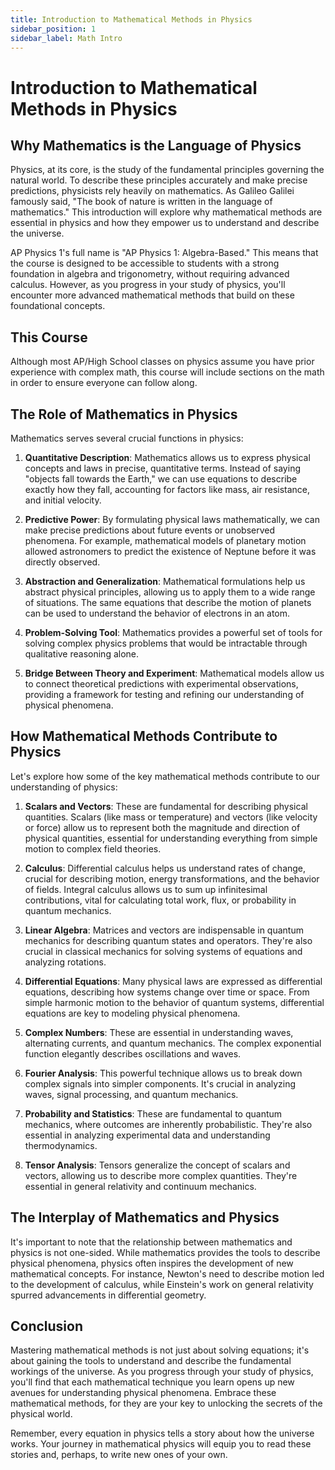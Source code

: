 ```yaml
---
title: Introduction to Mathematical Methods in Physics
sidebar_position: 1
sidebar_label: Math Intro
---
```

# Introduction to Mathematical Methods in Physics

## Why Mathematics is the Language of Physics

Physics, at its core, is the study of the fundamental principles governing the natural world. To describe these principles accurately and make precise predictions, physicists rely heavily on mathematics. As Galileo Galilei famously said, "The book of nature is written in the language of mathematics." This introduction will explore why mathematical methods are essential in physics and how they empower us to understand and describe the universe.

AP Physics 1's full name is "AP Physics 1: Algebra-Based." This means that the course is designed to be accessible to students with a strong foundation in algebra and trigonometry, without requiring advanced calculus. However, as you progress in your study of physics, you'll encounter more advanced mathematical methods that build on these foundational concepts.

## This Course
Although most AP/High School classes on physics assume you have prior experience with complex math, this course will include sections on the math in order to ensure everyone can follow along.

## The Role of Mathematics in Physics

Mathematics serves several crucial functions in physics:

1. **Quantitative Description**: Mathematics allows us to express physical concepts and laws in precise, quantitative terms. Instead of saying "objects fall towards the Earth," we can use equations to describe exactly how they fall, accounting for factors like mass, air resistance, and initial velocity.

2. **Predictive Power**: By formulating physical laws mathematically, we can make precise predictions about future events or unobserved phenomena. For example, mathematical models of planetary motion allowed astronomers to predict the existence of Neptune before it was directly observed.

3. **Abstraction and Generalization**: Mathematical formulations help us abstract physical principles, allowing us to apply them to a wide range of situations. The same equations that describe the motion of planets can be used to understand the behavior of electrons in an atom.

4. **Problem-Solving Tool**: Mathematics provides a powerful set of tools for solving complex physics problems that would be intractable through qualitative reasoning alone.

5. **Bridge Between Theory and Experiment**: Mathematical models allow us to connect theoretical predictions with experimental observations, providing a framework for testing and refining our understanding of physical phenomena.

## How Mathematical Methods Contribute to Physics

Let's explore how some of the key mathematical methods contribute to our understanding of physics:

1. **Scalars and Vectors**: These are fundamental for describing physical quantities. Scalars (like mass or temperature) and vectors (like velocity or force) allow us to represent both the magnitude and direction of physical quantities, essential for understanding everything from simple motion to complex field theories.

2. **Calculus**: Differential calculus helps us understand rates of change, crucial for describing motion, energy transformations, and the behavior of fields. Integral calculus allows us to sum up infinitesimal contributions, vital for calculating total work, flux, or probability in quantum mechanics.

3. **Linear Algebra**: Matrices and vectors are indispensable in quantum mechanics for describing quantum states and operators. They're also crucial in classical mechanics for solving systems of equations and analyzing rotations.

4. **Differential Equations**: Many physical laws are expressed as differential equations, describing how systems change over time or space. From simple harmonic motion to the behavior of quantum systems, differential equations are key to modeling physical phenomena.

5. **Complex Numbers**: These are essential in understanding waves, alternating currents, and quantum mechanics. The complex exponential function elegantly describes oscillations and waves.

6. **Fourier Analysis**: This powerful technique allows us to break down complex signals into simpler components. It's crucial in analyzing waves, signal processing, and quantum mechanics.

7. **Probability and Statistics**: These are fundamental to quantum mechanics, where outcomes are inherently probabilistic. They're also essential in analyzing experimental data and understanding thermodynamics.

8. **Tensor Analysis**: Tensors generalize the concept of scalars and vectors, allowing us to describe more complex quantities. They're essential in general relativity and continuum mechanics.

## The Interplay of Mathematics and Physics

It's important to note that the relationship between mathematics and physics is not one-sided. While mathematics provides the tools to describe physical phenomena, physics often inspires the development of new mathematical concepts. For instance, Newton's need to describe motion led to the development of calculus, while Einstein's work on general relativity spurred advancements in differential geometry.

## Conclusion

Mastering mathematical methods is not just about solving equations; it's about gaining the tools to understand and describe the fundamental workings of the universe. As you progress through your study of physics, you'll find that each mathematical technique you learn opens up new avenues for understanding physical phenomena. Embrace these mathematical methods, for they are your key to unlocking the secrets of the physical world.

Remember, every equation in physics tells a story about how the universe works. Your journey in mathematical physics will equip you to read these stories and, perhaps, to write new ones of your own.